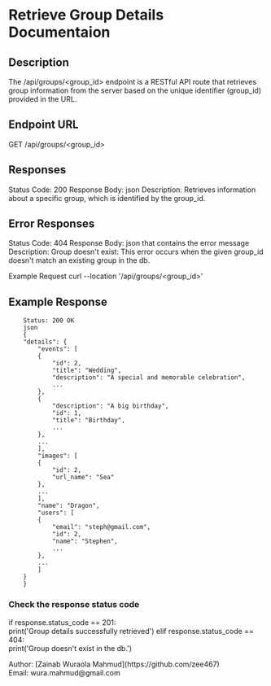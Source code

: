 # Retrieve Group Details Documentaion

## Description
The /api/groups/<group_id> endpoint is a RESTful API route that retrieves group information from the server based on the unique identifier (group_id) provided in the URL.

## Endpoint URL
GET /api/groups/<group_id>

## Responses
Status Code: 200
Response Body: json
Description: Retrieves information about a specific group, which is identified by the group_id.

## Error Responses
Status Code: 404
Response Body: json that contains the error message
Description: 
Group doesn't exist: This error occurs when the given group_id doesn't match an existing group in the db.


Example Request
curl --location '/api/groups/<group_id>'

## Example Response
```
    Status: 200 OK
    json
    {
    "details": {
        "events": [
        {
            "id": 2,
            "title": "Wedding",
            "description": "A special and memorable celebration",
            ...
        },
        {
            "description": "A big birthday",
            "id": 1,
            "title": "Birthday",
            ...
        },
        ...
        ],
        "images": [
        {
            "id": 2,
            "url_name": "Sea"
        },
        ...
        ],
        "name": "Dragon",
        "users": [
        {
            "email": "steph@gmail.com",
            "id": 2,
            "name": "Stephen",
            ...
        },
        ...
        ]
    }
    }
```

### Check the response status code
if response.status_code == 201:<br>
    print('Group details successfully retrieved')
elif response.status_code == 404:<br>
    print('Group doesn't exist in the db.')
<br>

<p>Author: [Zainab Wuraola Mahmud](https://github.com/zee467)<br>
Email: wura.mahmud@gmail.com</p>
